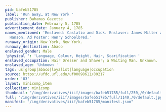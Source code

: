 ```yaml
---
pid: bafeb51785
label: 'Run away… at New York '
publisher: Bahamas Gazette
publication_date: February 5, 1785
advertisement_date: January 4, 1785
names_mentioned: 'Enslaved: Castalio and Dick. Enslaver: James Miller and Benjamin
  Hanson. Ad Poster: Henry Schoolbred.'
runaway_origin: New York, New York.
runaway_destination: Abaco
enslaved_gender: Male
'physical ': 'Language, Colour, Height, Hair, Scarification '
enslaved_occupation: Hair Dresser and Shaver; a Waiting Man. Unknown.
enslaved_age: 'Unknown '
tags: us|group|abaco|loyalist|language|occupation
source: https://ufdc.ufl.edu/uf00098611/00217
order: '03'
layout: minicomp_item
collection: minicomp
thumbnail: "/img/derivatives/iiif/images/bafeb51785/full/250,/0/default.jpg"
full: "/img/derivatives/iiif/images/bafeb51785/full/1140,/0/default.jpg"
manifest: "/img/derivatives/iiif/bafeb51785/manifest.json"
---
```

